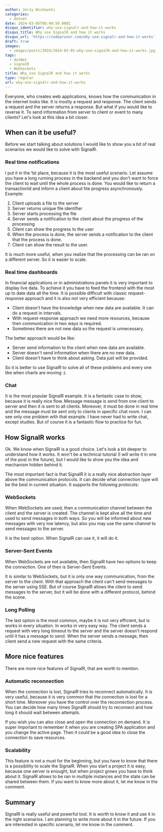 ```yaml
---
author: Jerzy Wickowski
categories:
  - dotnet
date: 2024-03-05T06:40:58.000Z
disqus_identifier: why-use-signalr-and-how-it-works
disqus_title: Why use SignalR and how it works
disqus_url: 'https://codepruner.com/why-use-signalr-and-how-it-works'
draft: true
images:
  - images/posts/2024/2024-03-05-why-use-signalR-and-how-it-works.jpg
tags:
  - dotNet
  - signalR
  - WebSockets
title: Why use SignalR and how it works
type: regular
url: why-use-signalr-and-how-it-works
---
```


Everyone, who creates web applications, knows how the communication in the internet looks like. It is mostly a request and response. The client sends a request and the server returns a response. But what if you would like to reverse it. To send information from server to client or event to many clients? Let's look at this idea a bit closer. 

## When can it be useful?
Before we start talking about solutions I would like to show you a bit of real scenarios we would like to solve with SignalR.

### Real time notifications
I put it in the 1st place, because it is the most useful scenario. Let assume you have a long running process in the backend and you don't want to force the client to wait until the whole process is done. You would like to return a transactionId and inform a client about hte progress asynchronously. Example:
1. Client uploads a file to the server
2. Server returns unique file identifier
3. Server starts processing the file
4. Server sends a notification to the client about the progress of the processing
5. Client can show the progress to the user
6. When the process is done, the server sends a notification to the client that the process is done.
7. Client can show the result to the user.

It is much more useful, when you realize that the processing can be ran on a different server. So it is easier to scale.

### Real time dashboards
In financial applications or in administrations panels it is very important to display live data. To achieve it you have to feed the frontend with the most up to date data all the time. It is possible difficult with classic request-response approach and it is also not very efficient because:
- Client doesn't have the knowledge when new data are available. It can do a request in intervals.
- With request-response approach we need more resources, because then communication in two ways is required.
- Sometimes there are not new data so the request is unnecessary.

The better approach would be like:
- Server send information to the client when new data are available.
- Server doesn't send information when there are no new data.
- Client doesn't have to think about asking. Data just will be provided.

So it is better to use SignalR to solve all of these problems and every one like when charts are moving :).

### Chat 
It is the most popular SignalR example. It is a fantastic case to show, because it is really nice flow. Message message is send from one client to server and then it is sent to all clients. Moreover, it must be done in real time and the message must be sent only to clients in specific chat room. I can see only one problem with that example. I have never had to write chat, except studies. But of course it is a fantastic flow to practice for fun.

## How SignalR works
Ok. We know when SignalR is a good choice. Let's look a bit deeper to understand how it works. It won't be a technical tutorial (I will write it in one of the post in the future), but I would like to show you the idea and mechanism hidden behind it.

The most important fact is that SignalR it is a really nice abstraction layer above the communication protocols. It can decide what connection type will be the best in current situation. It supports the following protocols:

### WebSockets
When WebSockets are used, then a communication channel between the client and the server is created. The channel is kept alive all the time and used to send messages in both ways. So you will be informed about new messages with very low latency, but also you may use the same channel to send messages to the server. 

It is the best option. When SignalR can use it, it will do it.

### Server-Sent Events
When WebSockets are not available, then SignalR have two options to keep the connection. One of then is Server-Sent Events. 

It is similar to WebSockets, but it is only one way communication, from the server to the client. With that approach the client can't send messages to the server using SSE. But of course SignalR allows the client to send messages to the server, but it will be done with a different protocol, behind the scene. 

### Long Polling
The last option is the most common, maybe it is not very efficient, but is works in every situation. In works in very easy way. The client sends a request with very long timeout to the server and the server doesn't respond until it has a message to send. When the server sends a message, then client send a new request with the same criteria.


## More nice features
There are more nice features of SignalR, that are worth to mention.

###  Automatic reconnection
When the connection is lost, SignalR tries to reconnect automatically. It is very useful, because it is very common that the connection is lost for a short time. Moreover you have the control over the reconnection process. You can decide how many times SignalR should try to reconnect and how long it should wait between attempts. 

If you wish you can also close and open the connection on demand. It is super important to remember it when you are creating SPA application and you change the active page. Then it could be a good idea to close the connection to save resources.

### Scalability
This feature is not a must for the beginning, but you have to know that there is a possibility to scale the SignalR. When you start a project it is easy, because one server is enought, but when project grows you have to think about it. SignalR allows to be ran in multiple instances and the state can be shared between them. If you want to know more about it, let me know in the comment.

## Summary
SignalR is really useful and powerful tool. It is worth to know it and use it in the right scenarios. I am planning to write more about it in the future. If you are interested in specific scenario, let me know in the comment.
